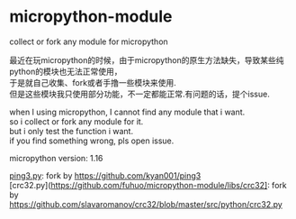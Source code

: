 # micropython-module
collect or fork any module for micropython

最近在玩micropython的时候，由于micropython的原生方法缺失，导致某些纯python的模块也无法正常使用，  
于是就自己收集、fork或者手撸一些模块来使用.  
但是这些模块我只使用部分功能，不一定都能正常.有问题的话，提个issue.  


when I using micropython, I cannot find any module that i want.  
so i collect or fork any module for it.  
but i only test the function i want.  
if you find something wrong, pls open issue.  
  
micropython version: 1.16  
  
[ping3.py](https://github.com/fuhuo/micropython-module/libs/ping3.py): fork by https://github.com/kyan001/ping3  
[crc32.py](https://github.com/fuhuo/micropython-module/libs/crc32]: fork by https://github.com/slavaromanov/crc32/blob/master/src/python/crc32.py  
